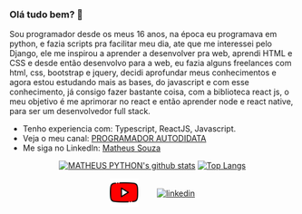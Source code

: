 ### Olá tudo bem? 👋

Sou programador desde os meus 16 anos, na época eu programava em python, e fazia scripts pra facilitar meu dia, ate que me interessei pelo Django, ele me inspirou a aprender a desenvolver pra web, aprendi HTML e CSS e desde então desenvolvo para a web, eu fazia alguns freelances com html, css, bootstrap e jquery, decidi aprofundar meus conhecimentos e agora estou estudando mais as bases, do javascript e com esse conhecimento, já consigo fazer bastante coisa, com a biblioteca react js, o meu objetivo é me aprimorar no react e então aprender node e react native, para ser um desenvolvedor full stack.

- Tenho experiencia com: Typescript, ReactJS, Javascript.
- Veja o meu canal: [PROGRAMADOR AUTODIDATA](https://www.youtube.com/channel/UCE8_VHiZPTxcuYIwhwZv55w)
- Me siga no LinkedIn: [Matheus Souza](https://www.linkedin.com/in/matheus-souza-b0a8731b8/)

<div align="center" >

[![MATHEUS PYTHON's github stats](https://github-readme-stats.vercel.app/api?username=matheuspython&show_icons=true&theme=radical&bg_color=30,0d0d0d,191919&title_color=fff&text_color=fff&icon_color=79ff97)](https://github.com/anuraghazra/github-readme-stats)
[![Top Langs](https://github-readme-stats.vercel.app/api/top-langs/?username=matheuspython&layout=compact&theme=radical&bg_color=30,0d0d0d,191919&title_color=fff&text_color=fff&icon_color=79ff97)](https://github.com/anuraghazra/github-readme-stats)
<div style="align-self: center;align-items: center; display: flex; justify-content: space-between; width: 150px;" >
  <a href="https://www.youtube.com/channel/UCE8_VHiZPTxcuYIwhwZv55w">
    <img src="https://github.com/ARTHURPC03/ARTHURPC03/raw/master/github/youtube.png" alt="youtube" height="50">
  </a>
  <a href="https://www.linkedin.com/in/matheus-souza-b0a8731b8/">
    <img src="https://external-content.duckduckgo.com/iu/?u=https%3A%2F%2Ftse3.mm.bing.net%2Fth%3Fid%3DOIP.S0dfs_VLPjXaoEKV7EjfTAAAAA%26pid%3DApi&f=1" alt="linkedin" height="50">
  </a>
</div>
</div>







<!--

baseado no readme: https://github.com/ARTHURPC03/ARTHURPC03

-->
